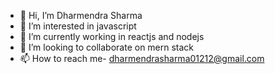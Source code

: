 - 👋 Hi, I’m Dharmendra Sharma
- 👀 I’m interested in javascript
- 🌱 I’m currently working in reactjs and nodejs
- 💞️ I’m looking to collaborate on mern stack 
- 📫 How to reach me- dharmendrasharma01212@gmail.com

<!---
dharmendrasharma01212/dharmendrasharma01212 is a ✨ special ✨ repository because its `README.md` (this file) appears on your GitHub profile.
You can click the Preview link to take a look at your changes.
--->
